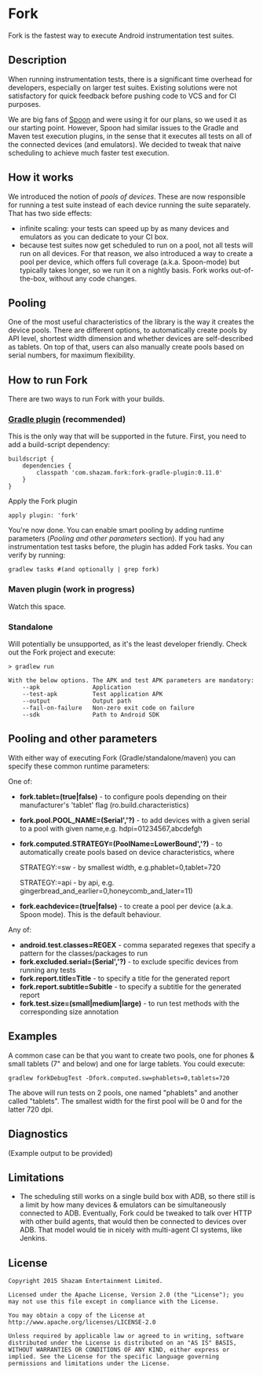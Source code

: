 Fork
====

Fork is the fastest way to execute Android instrumentation test suites.


Description
-----------

When running instrumentation tests, there is a significant time overhead for developers, especially on larger test suites. Existing solutions were not satisfactory for quick feedback before pushing code to VCS and for CI purposes.

We are big fans of [Spoon][1] and were using it for our plans, so we used it as our starting point. However, Spoon had similar issues to the Gradle and Maven test execution plugins, in the sense that it executes all tests on all of the connected devices (and emulators). We decided to tweak that naive scheduling to achieve much faster test execution.


How it works
------------
We introduced the notion of *pools of devices*. These are now responsible for running a test suite instead of each device running the suite separately. That has two side effects: 
* infinite scaling: your tests can speed up by as many devices and emulators as you can dedicate to your CI box. 
* because test suites now get scheduled to run on a pool, not all tests will run on all devices. For that reason, we also introduced a way to create a pool per device, which offers full coverage (a.k.a. Spoon-mode) but typically takes longer, so we run it on a nightly basis.
Fork works out-of-the-box, without any code changes.



Pooling
-------

One of the most useful characteristics of the library is the way it creates the device pools. There are different options, to automatically create pools by API level, shortest width dimension and whether devices are self-described as tablets. On top of that, users can also manually create pools based on serial numbers, for maximum flexibility.



How to run Fork
---------------

There are two ways to run Fork with your builds.

### [Gradle plugin](https://github.com/shazam/fork-gradle-plugin) (recommended)
This is the only way that will be supported in the future. First, you need to add a build-script dependency:

```
buildscript {
    dependencies {
        classpath 'com.shazam.fork:fork-gradle-plugin:0.11.0'
    }
}
```

Apply the Fork plugin
```
apply plugin: 'fork'
```

You're now done. You can enable smart pooling by adding runtime parameters (*Pooling and other parameters* section). If you had any instrumentation test tasks before, the plugin has added Fork tasks. You can verify by running:

```
gradlew tasks #(and optionally | grep fork)
```
### Maven plugin (work in progress)
Watch this space.

### Standalone
Will potentially be unsupported, as it's the least developer friendly. Check out the Fork project and execute:

```
> gradlew run

With the below options. The APK and test APK parameters are mandatory:
    --apk               Application
    --test-apk          Test application APK
    --output            Output path
    --fail-on-failure   Non-zero exit code on failure
    --sdk               Path to Android SDK
```


Pooling and other parameters
----------------------------

With either way of executing Fork (Gradle/standalone/maven) you can specify these common runtime parameters:

One of:
 * **fork.tablet=(true|false)** - to configure pools depending on their manufacturer's 'tablet' flag (ro.build.characteristics)
 * **fork.pool.POOL_NAME=(Serial','?)** - to add devices with a given serial to a pool with given name,e.g. hdpi=01234567,abcdefgh
 * **fork.computed.STRATEGY=(PoolName=LowerBound','?)** - to automatically create pools based on device characteristics, where

	STRATEGY:=sw - by smallest width, e.g.phablet=0,tablet=720

	STRATEGY:=api - by api, e.g. gingerbread_and_earlier=0,honeycomb_and_later=11)
 * **fork.eachdevice=(true|false)** - to create a pool per device (a.k.a. Spoon mode). This is the default behaviour.

Any of:
* **android.test.classes=REGEX** - comma separated regexes that specify a pattern for the classes/packages to run
* **fork.excluded.serial=(Serial','?)** - to exclude specific devices from running any tests
* **fork.report.title=Title** - to specify a title for the generated report
* **fork.report.subtitle=Subitle** - to specify a subtitle for the generated report
* **fork.test.size=(small|medium|large)** - to run test methods with the corresponding size annotation


Examples
-----------
A common case can be that you want to create two pools, one for phones & small tablets (7" and below) and one for large tablets. You could execute:
```
gradlew forkDebugTest -Dfork.computed.sw=phablets=0,tablets=720
```
The above will run tests on 2 pools, one named "phablets" and another called "tablets". The smallest width for the first pool will be 0 and for the latter 720 dpi.

Diagnostics
-----------
(Example output to be provided)

Limitations
-----------
 * The scheduling still works on a single build box with ADB, so there still is a limit by how many devices & emulators can be simultaneously connected to ADB. Eventually, Fork could be tweaked to talk over HTTP with other build agents, that would then be connected to devices over ADB. That model would tie in nicely with multi-agent CI systems, like Jenkins.

License
--------

    Copyright 2015 Shazam Entertainment Limited.

    Licensed under the Apache License, Version 2.0 (the "License"); you may not use this file except in compliance with the License.

    You may obtain a copy of the License at http://www.apache.org/licenses/LICENSE-2.0

    Unless required by applicable law or agreed to in writing, software distributed under the License is distributed on an "AS IS" BASIS, WITHOUT WARRANTIES OR CONDITIONS OF ANY KIND, either express or implied. See the License for the specific language governing permissions and limitations under the License.


 [1]: https://github.com/square/spoon
